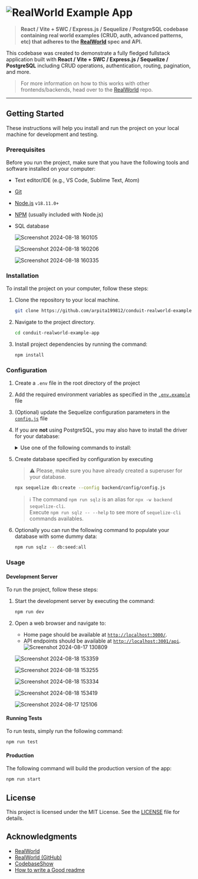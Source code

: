 # ![RealWorld Example App](logo.png)

> **React / Vite + SWC / Express.js / Sequelize / PostgreSQL codebase containing real world examples (CRUD, auth, advanced patterns, etc) that adheres to the [RealWorld](https://realworld.io/) spec and API.**

This codebase was created to demonstrate a fully fledged fullstack application built with **React / Vite + SWC / Express.js / Sequelize / PostgreSQL** including CRUD operations, authentication, routing, pagination, and more.

> For more information on how to this works with other frontends/backends, head over to the [RealWorld](https://github.com/gothinkster/realworld) repo.

---

## Getting Started

These instructions will help you install and run the project on your local machine for development and testing.

### Prerequisites

Before you run the project, make sure that you have the following tools and software installed on your computer:

- Text editor/IDE (e.g., VS Code, Sublime Text, Atom)
- [Git](https://git-scm.com/downloads)
- [Node.js](https://nodejs.org/en/download/) `v18.11.0+`
- [NPM](https://www.npmjs.com/) (usually included with Node.js)
- SQL database

  ![Screenshot 2024-08-18 160105](https://github.com/user-attachments/assets/78b27b4e-d6f6-4e79-85c9-5b5c1adaba0a)

  ![Screenshot 2024-08-18 160206](https://github.com/user-attachments/assets/20ce1a6b-2931-4c91-ba44-507e1eb496f7)

  ![Screenshot 2024-08-18 160335](https://github.com/user-attachments/assets/84919a93-73b7-43fb-8c39-c7894323790c)

### Installation

To install the project on your computer, follow these steps:

1. Clone the repository to your local machine.

   ```bash
   git clone https://github.com/arpita199812/conduit-realworld-example-app.git
   ```

2. Navigate to the project directory.

   ```bash
   cd conduit-realworld-example-app
   ```

3. Install project dependencies by running the command:

   ```bash
   npm install
   ```

### Configuration

1. Create a `.env` file in the root directory of the project
2. Add the required environment variables as specified in the [`.env.example`](backend/.env.example) file
3. (Optional) update the Sequelize configuration parameters in the [`config.js`](backend/config/config.js) file
4. If you are **not** using PostgreSQL, you may also have to install the driver for your database:

   <details>
   <summary>Use one of the following commands to install:</summary><br/>

   > Note: `-w backend` option is used to install it in the backend [`package.json`](backend/package.json).

   ```bash
   npm install -w backend pg pg-hstore  # Postgres (already installed)
   npm install -w backend mysql2
   npm install -w backend mariadb
   npm install -w backend sqlite3
   npm install -w backend tedious       # Microsoft SQL Server
   npm install -w backend oracledb      # Oracle Database
   ```

   > :information_source: Visit [Sequelize - Installing](https://sequelize.org/docs/v6/getting-started/#installing) for more infomation.
   >
   > npm install --save-dev sequelize-cli
   > npx sequelize –version

   ***

   </details>

5. Create database specified by configuration by executing

   > :warning: Please, make sure you have already created a superuser for your database.

   ```bash
   npx sequelize db:create --config backend/config/config.js 
   ```

   > :information_source: The command `npm run sqlz` is an alias for `npx -w backend sequelize-cli`.  
   > Execute `npm run sqlz -- --help` to see more of `sequelize-cli` commands availables.

6. Optionally you can run the following command to populate your database with some dummy data:

   ```bash
   npm run sqlz -- db:seed:all
   ```

### Usage

#### Development Server

To run the project, follow these steps:

1. Start the development server by executing the command:

   ```bash
   npm run dev
   ```

2. Open a web browser and navigate to:
   - Home page should be available at [`http://localhost:3000/`](http://localhost:3000).
   - API endpoints should be available at [`http://localhost:3001/api`](http://localhost:3001/api).
   ![Screenshot 2024-08-17 130809](https://github.com/user-attachments/assets/35628ea4-65a2-449a-9f0b-e7c59a8a7041)

   ![Screenshot 2024-08-18 153359](https://github.com/user-attachments/assets/3f6f3d85-e42c-44b1-b483-ce1195ff8618)
   
   ![Screenshot 2024-08-18 153255](https://github.com/user-attachments/assets/5031b8bf-e9a8-46f9-8d35-1c290b21aeab)
   
   ![Screenshot 2024-08-18 153334](https://github.com/user-attachments/assets/d1ab5080-b0ed-4987-8b85-f7b6bf6342e3)
   
   ![Screenshot 2024-08-18 153419](https://github.com/user-attachments/assets/dddc44af-52f5-47aa-92c0-51e896554048)

   ![Screenshot 2024-08-17 125106](https://github.com/user-attachments/assets/0380894f-5f72-4ce5-8ad1-024d0aa0153e)

#### Running Tests

To run tests, simply run the following command:

```bash
npm run test
```

#### Production

The following command will build the production version of the app:

```bash
npm run start
```

## License

This project is licensed under the MIT License. See the [LICENSE](LICENSE) file for details.

## Acknowledgments

- [RealWorld](https://realworld.io/)
- [RealWorld (GitHub)](https://github.com/gothinkster/realworld)
- [CodebaseShow](https://codebase.show/)
- [How to write a Good readme](https://bulldogjob.com/news/449-how-to-write-a-good-readme-for-your-github-project)
